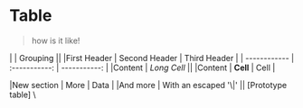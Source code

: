 # Table

> how is it like!

|             |          Grouping           ||
|First Header  | Second Header | Third Header |
| ------------ | :-----------: | -----------: |
|Content       |          *Long Cell*        ||
|Content       |   **Cell**    |         Cell |
                                              
|New section   |     More      |         Data |
|And more      | With an escaped '\\|'       ||
[Prototype table]                              \